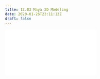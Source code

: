 ```yaml
---
title: 12.03 Maya 3D Modeling
date: 2020-01-26T23:11:13Z
draft: false
---
```


![Link to included file content](../../../../3d-modeling/maya/maya-3d-modeling.md)
